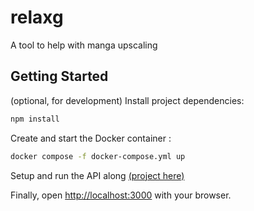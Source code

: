 # relaxg
A tool to help with manga upscaling

## Getting Started

(optional, for development) Install project dependencies:
```bash
npm install
```
Create and start the Docker container :
```bash
docker compose -f docker-compose.yml up
```

Setup and run the API along [(project here)](https://github.com/kuroi-9/relaxg_api_reworked)

Finally, open [http://localhost:3000](http://localhost:3000) with your browser.
